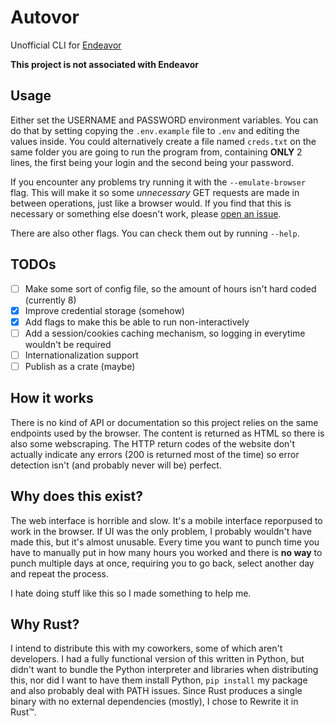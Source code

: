 # Autovor

Unofficial CLI for [Endeavor](https://www.endeavor.net.br/horas)

**This project is not associated with Endeavor**

## Usage

Either set the USERNAME and PASSWORD environment variables. You can do that by setting copying the `.env.example` file to `.env` and editing the values inside. You could alternatively create a file named `creds.txt` on the same folder you are going to run the program from, containing **ONLY** 2 lines, the first being your login and the second being your password.

If you encounter any problems try running it with the `--emulate-browser` flag. This will make it so some _unnecessary_ GET requests are made in between operations, just like a browser would. If you find that this is necessary or something else doesn't work, please [open an issue](https://github.com/thomasqueirozb/autovor/issues).

There are also other flags. You can check them out by running `--help`.

## TODOs

- [ ] Make some sort of config file, so the amount of hours isn't hard coded (currently 8)
- [x] Improve credential storage (somehow)
- [x] Add flags to make this be able to run non-interactively
- [ ] Add a session/cookies caching mechanism, so logging in everytime wouldn't be required
- [ ] Internationalization support
- [ ] Publish as a crate (maybe)

## How it works

There is no kind of API or documentation so this project relies on the same endpoints used by the browser.
The content is returned as HTML so there is also some webscraping.
The HTTP return codes of the website don't actually indicate any errors (200 is returned most of the time) so error detection isn't (and probably never will be) perfect.

## Why does this exist?

The web interface is horrible and slow. It's a mobile interface reporpused to work in the browser. If UI was the only problem, I probably wouldn't have made this, but it's almost unusable. Every time you want to punch time you have to manually put in how many hours you worked and there is **no way** to punch multiple days at once, requiring you to go back, select another day and repeat the process.

I hate doing stuff like this so I made something to help me.

## Why Rust?

I intend to distribute this with my coworkers, some of which aren't developers. I had a fully functional version of this written in Python, but didn't want to bundle the Python interpreter and libraries when distributing this, nor did I want to have them install Python, `pip install` my package and also probably deal with PATH issues. Since Rust produces a single binary with no external dependencies (mostly), I chose to Rewrite it in Rust™.
